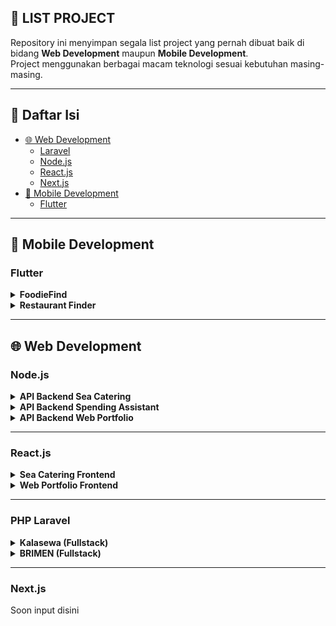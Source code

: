 ## 📂 LIST PROJECT

Repository ini menyimpan segala list project yang pernah dibuat baik di bidang **Web Development** maupun **Mobile Development**.  
Project menggunakan berbagai macam teknologi sesuai kebutuhan masing-masing.

---

## 📑 Daftar Isi
- [🌐 Web Development](#-web-development)
  - [Laravel](#laravel)
  - [Node.js](#nodejs)
  - [React.js](#reactjs)
  - [Next.js](#nextjs)
- [📱 Mobile Development](#-mobile-development)
  - [Flutter](#flutter)

---

## 📱 Mobile Development

### Flutter
<details>
  <summary><b>FoodieFind</b></summary>
  <br>
  
  ### 📸 Demo
  <img src="https://github.com/lintanganugerah/list-proyek/blob/main/assets/foodiefind.gif" width="200"></img>

  ### 📖 Deskripsi
  Aplikasi mobile untuk mencari resep masakan dari berbagai negara. Merupakan salah satu project course Flutter Bootcamp Dicoding. Dibangun dengan arsitektur MVVM. Terintegrasi dengan API publik, dan menggunakan state management provider

  ### 🛠️ Stack
  - Flutter
  - Dart
  - Provider
  - API

  ### 🔗 Link
  - [Repository](https://github.com/lintanganugerah/FoodieFind)

</details>

<details>
  <summary><b>Restaurant Finder</b></summary>
  <br>
  
  ### 📸 Demo
  <img src="" width="200"></img>

  ### 📖 Deskripsi
  Aplikasi mobile fungsional yang memungkinkan pengguna menemukan restoran, melihat detail, dan mengirimkan ulasan. Integrasi API untuk mengambil data restoran dan mengirimkan ulasan pengguna. 
  State management dengan Provider + sealed class. Switch tema light dan dark. Hero animation untuk transisi antar page. Implementasi data persistance lokal dengan shared preferences + sqlite.


  ### 🛠️ Stack
  - Flutter
  - Dart
  - State management Provider
  - API
  - SQFlite
  - Shared Preferences

  ### 🔗 Link
  - [Repository](https://github.com/lintanganugerah/flutter_restaurant)

</details>

---

## 🌐 Web Development

### Node.js
<details>
  <summary><b>API Backend Sea Catering</b></summary>
  <br>

  ### 📖 Deskripsi
  Backend API website catering yang di develop menggunakan Node, Express, Typescript, dan database mongodb. Terdapat fitur autentikasi, manage plan catering, subscription, dan testimoni.
  - Menerapkan Arsitektur DDD + clean code principles agar scalable, gampang di-maintain, dan memudahkan kolaborasi
  - Type-safety Development dengan TypeScript + Zod sebagai validasi data masuk.
  - Implementasi JWT, CSRF protection, rate limiting, role-based access, serta centralized error handling.
  - Logging terstruktur dengan Pino, repository pattern untuk data access, serta konfigurasi berbasis environment.
  - Menerapkan API versioning dan konsistensi response wrapper
  - Mendokumentasikan API dengan Postman & Swagger
  
  ### 🛠️ Stack
  - Nodejs
  - Express
  - MongoDB
  - Typescript
  - JWT
  - Zod
  - Logger Pino

  ### 🔗 Link
  - [Repository](https://github.com/lintanganugerah/fullstack-mern-sea-compfest/tree/main/backend)

</details>

<details>
  <summary><b>API Backend Spending Assistant</b></summary>
  <br>
  
  ### 📸 Screenshot
  <img src="" width="200"></img>

  ### 📖 Deskripsi
  Backend API untuk aplikasi web berbasis AI yang dirancang untuk membantu pengguna mengelola pembelian impulsif. API ini bertanggung jawab mengelola alur logika interaksi dengan LLM (via Openrouter) dan mengirimkan analisis serta saran keuangan secara real-time kepada pengguna menggunakan teknologi Server-Sent Events (SSE) yang efisien.

  ### 🛠️ Stack
  - Node js (Express)
  - Javascript
  - OpenAI SDK
  - JOI (Validator)

  ### 🔗 Link
  - [Repository](https://github.com/lintanganugerah/flutter_restaurant)

</details>

<details>
  <summary><b>API Backend Web Portfolio</b></summary>
  <br>

  ### 📖 Deskripsi
  Backend API untuk web portfolio, dibangun dengan fokus pada keterbacaan kode, maintainability, siap deployment dan kemudahan kolaborasi. API telah di deploy pada Alibaba cloud server
  - Implementasi JWT untuk autentikasi, validasi input menggunakan JOI, CSRF protection, rate limiting, dan role-based access
  - Logging terpusat menggunakan library logger untuk memudahkan debugging dan monitoring.
  - Implementasi API versioning dari awal untuk memudahkan transisi jika ada update major
  - API terdokumentasi dengan baik di swagger maupun postman
  - Sudah menggunakan Docker untuk environment yang konsisten dan mudah di-deploy ke cloud
  
  ### 🛠️ Stack
  - Nodejs
  - Express
  - MongoDB
  - Docker
  - JWT
  - JOI
  - Logger

  ### 🔗 Link
  - [BE Repository](https://github.com/Mabaryok-co/portfoliobackend-boilerplate)
  - [FE Repository](https://github.com/lintanganugerah/portfolio-frontend)

</details>

---

### React.js
<details>
  <summary><b>Sea Catering Frontend</b></summary>
  <br>

  <img src="https://github.com/lintanganugerah/list-proyek/blob/main/assets/seacatering.gif" width="720"></img>

  ### 📖 Deskripsi
  Frontend untuk aplikasi SEA Catering, dibangun menggunakan React + TypeScript + Vite + Redux Toolkit Query. Frontend Terkoneksi dengan backend API, reusable components, responsive layout, dan user friendly.
  
  ### 🛠️ Stack
  - React Js
  - Redux
  - Vite
  - Tailwind

  ### 🔗 Link
  - [Repository](https://github.com/lintanganugerah/fullstack-mern-sea-compfest/tree/main/frontend)

</details>

<details>
  <summary><b>Web Portfolio Frontend</b></summary>
  <br>

  ### 📖 Deskripsi
  Website portfolio pribadi yang responsive dan user-friendly. Dibangun dengan menerapkan reusable component, dan state management redux untuk handle data efisien. Website telah di deploy pada vercel
  
  ### 🛠️ Stack
  - React Js
  - Redux
  - Vite
  - Tailwind

  ### 🔗 Link
  - [Website](https://lintang.dev)
  - [FE Repository](https://github.com/lintanganugerah/portfolio-frontend)
  - [BE Repository](https://github.com/Mabaryok-co/portfoliobackend-boilerplate)

</details>

---

### PHP Laravel
<details>
  <summary><b>Kalasewa (Fullstack)</b></summary>
  <br>
  
  ### 📸 Demo
  ![Demo Project](https://github.com/lintanganugerah/list-proyek/blob/main/assets/kalasewa.gif)

  ### 📖 Deskripsi
  Aplikasi platform penyewaan untuk mengatasi masalah dalam penyewaan kostum cosplay. Menggunakan Agile sprints dan UAT lebih dari 10 pengguna. Implementasi pembayaran menggunakan Midtrans. Berhasil mengatasi permasalahan Penyewa (customer) dan pemilik kostum (owner / penjual) berdasarkan hasil pengujian akhir dengan pengguna langsung

  ### 🛠️ Stack
  - Laravel 11
  - MySQL
  - Bootstrap 5
  - Midtrans

  ### 🔗 Link
  [Repository](https://github.com/lintanganugerah/kalasewa-render)

</details>

<details>
  <summary><b>BRIMEN (Fullstack)</b></summary>
  <br>
  
  ### 📸 Demo
  ![Demo Project](https://github.com/lintanganugerah/list-proyek/blob/main/assets/brimen.gif)
  
  Note: Semua data dokumen pada demo diatas hanyalah dummy data atau tidak real

  ### 📖 Deskripsi
  Website manajemen dokumen arsip untuk mempercepat pencarian dokumen, meningkatkan akurasi pencatatan, dan mengurangi risiko operasional. Terdapat fitur manajemen data dan dokumen nasabah, autentikasi login role-based, manajemen user, riwayat semua aktivitas unit, dan catatan peminjaman dokumen

  ### 🛠️ Stack
  - Laravel 10
  - MySQL
  - Bootstrap 5

  ### 🔗 Link
  - [Live Demo](https://docman.nzproject.web.id/)

</details>

---

### Next.js
Soon input disini
